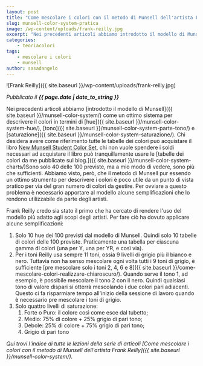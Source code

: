 ```yaml
---
layout: post
title: "Come mescolare i colori con il metodo di Munsell dell'artista Frank Reilly. Dalla teoria alla pratica."
slug: munsell-color-system-pratica
image: /wp-content/uploads/frank-reilly.jpg
excerpt: "Nei precedenti articoli abbiamo introdotto il modello di Munsell come un ottimo sistema per descrivere il colori in termini di hue, tono e saturazione."
categories:
    - teoriacolori
tags:
    - mescolare i colori
    - munsell
author: sasadangelo
---
```


![Frank Reilly]({{ site.baseurl }}/wp-content/uploads/frank-reilly.jpg) 

_Pubblicato il **{{ page.date | date_to_string }}**_

Nei precedenti articoli abbiamo [introdotto il modello di Munsell]({{ site.baseurl }}/munsell-color-system/) come un ottimo sistema per descrivere il colori in termini di [hue]({{ site.baseurl }}/munsell-color-system-hue/), [tono]({{ site.baseurl }}/munsell-color-system-parte-tono/) e [saturazione]({{ site.baseurl }}/munsell-color-system-saturazione/). Chi desidera avere come riferimento tutte le tabelle dei colori può acquistare il libro [New Munsell Student Color Set](https://www.amazon.com/New-Munsell-Student-Color-Set/dp/1563672006), chi non vuole spendere i soldi necessari ad acquistare il libro può tranquillamente usare le [tabelle dei colori da me pubblicate sul blog.]({{ site.baseurl }}/munsell-color-system-charts/)Sono solo 40 delle 100 previste, ma a mio modo di vedere, sono più che sufficienti. Abbiamo visto, però, che il metodo di Munsell pur essendo un ottimo strumento per descrivere i colori è poco utile da un punto di vista pratico per via del gran numero di colori da gestire. Per ovviare a questo problema è necessario apportare al modello alcune semplificazioni che lo rendono utilizzabile da parte degli artisti.

Frank Reilly credo sia stato il primo che ha cercato di rendere l'uso del modello più adatto agli scopi degli artisti. Per fare ciò ha dovuto applicare alcune semplificazioni:

1. Solo 10 hue dei 100 previsti dal modello di Munsell. Quindi solo 10 tabelle di colori delle 100 previste. Praticamente una tabella per ciascuna gamma di colori (una per Y, una per YR, e così via).
2. Per i toni Reilly usa sempre 11 toni, ossia 9 livelli di grigio più il bianco e nero. Tuttavia non ha senso mescolare ogni volta tutti i 9 toni di grigio, è sufficiente [pre mescolare solo i toni 2, 4, 6 e 8]({{ site.baseurl }}/come-mescolare-colori-realizzare-chiaroscuro/). Quando serve il tono 1, ad esempio, è possibile mescolare il tono 2 con il nero. Quindi qualsiasi tono di valore dispari si otterrà mescolando i due colori pari adiacenti. Questo ci fa risparmiare tempo all'inizio della sessione di lavoro quando è necessario pre mescolare i toni di grigio.
3. Solo quattro livelli di saturazione:
    1. Forte o Puro: il colore così come esce dal tubetto;
    2. Medio: 75% di colore + 25% grigio di pari tono;
    3. Debole: 25% di colore + 75% grigio di pari tono;
    4. Grigio di pari tono

_Qui trovi l'indice di tutte le lezioni della serie di articoli [Come mescolare i colori con il metodo di Munsell dell'artista Frank Reilly]({{ site.baseurl }}/munsell-color-system/)._
